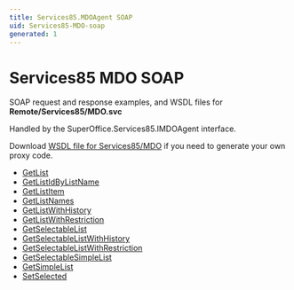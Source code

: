```yaml
---
title: Services85.MDOAgent SOAP
uid: Services85-MDO-soap
generated: 1
---
```


# Services85 MDO SOAP

SOAP request and response examples, and WSDL files for **Remote/Services85/MDO.svc**

Handled by the <see cref="T:SuperOffice.Services85.IMDOAgent">SuperOffice.Services85.IMDOAgent</see> interface.

Download [WSDL file for Services85/MDO](../Services85-MDO.md) if you need to generate your own proxy code.

* [GetList](GetList.md)
* [GetListIdByListName](GetListIdByListName.md)
* [GetListItem](GetListItem.md)
* [GetListNames](GetListNames.md)
* [GetListWithHistory](GetListWithHistory.md)
* [GetListWithRestriction](GetListWithRestriction.md)
* [GetSelectableList](GetSelectableList.md)
* [GetSelectableListWithHistory](GetSelectableListWithHistory.md)
* [GetSelectableListWithRestriction](GetSelectableListWithRestriction.md)
* [GetSelectableSimpleList](GetSelectableSimpleList.md)
* [GetSimpleList](GetSimpleList.md)
* [SetSelected](SetSelected.md)
